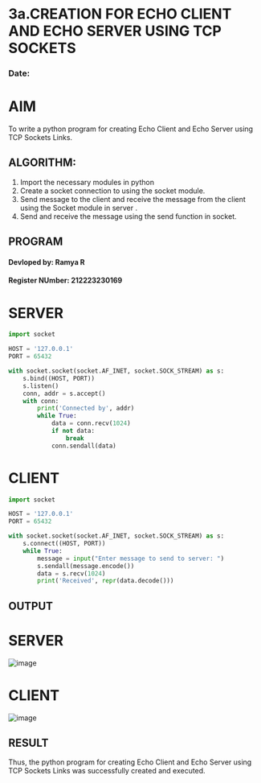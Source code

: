 # 3a.CREATION FOR ECHO CLIENT AND ECHO SERVER USING TCP SOCKETS
### Date:
# AIM
To write a python program for creating Echo Client and Echo Server using TCP
Sockets Links.
## ALGORITHM:
1. Import the necessary modules in python
2. Create a socket connection to using the socket module.
3. Send message to the client and receive the message from the client using the Socket module in
 server .
4. Send and receive the message using the send function in socket.
## PROGRAM
#### Devloped by: Ramya R
#### Register NUmber: 212223230169
# SERVER 
```python
import socket

HOST = '127.0.0.1'  
PORT = 65432       

with socket.socket(socket.AF_INET, socket.SOCK_STREAM) as s:
    s.bind((HOST, PORT))
    s.listen()
    conn, addr = s.accept()
    with conn:
        print('Connected by', addr)
        while True:
            data = conn.recv(1024)
            if not data:
                break
            conn.sendall(data)

```
# CLIENT
```python
import socket

HOST = '127.0.0.1'  
PORT = 65432        

with socket.socket(socket.AF_INET, socket.SOCK_STREAM) as s:
    s.connect((HOST, PORT))
    while True:
        message = input("Enter message to send to server: ")
        s.sendall(message.encode())
        data = s.recv(1024)
        print('Received', repr(data.decode()))

```
## OUTPUT
# SERVER
![image](https://github.com/user-attachments/assets/43d6648b-d504-4c8f-87ad-f3b9db6a30db)


# CLIENT
![image](https://github.com/user-attachments/assets/8148be39-7722-43e1-b8ac-d68d1ea9bfc9)

## RESULT
Thus, the python program for creating Echo Client and Echo Server using TCP Sockets Links 
was successfully created and executed.
